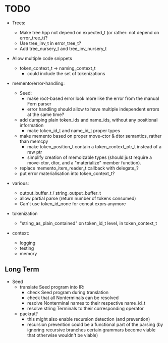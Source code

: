 # TODO

* Trees:
    * Make tree.hpp not depend on expected_t (or rather: not depend on error_tree_t)?
    * Use tree_inv_t in error_tree_t?
    * Add tree_nursery_t and tree_inv_nursery_t

* Allow multiple code snippets
    * token_context_t -> naming_context_t
        * could include the set of tokenizations

* memento/error-handling:
    * Seed:
        * make root-based error look more like the error from the manual Fern parser
        * error handling should allow to have multiple independent errors at the same time?
    * add dumping plain token_ids and name_ids, without any positional information
        * make token_id_t and name_id_t proper types
    * make memento based on proper move-ctor & dtor semantics, rather than memcpy
        * make token_position_t contain a token_context_ptr_t instead of a raw ptr
        * simplify creation of memoizable types (should just require a move-ctor, dtor, and a
        "materialize" member function).
    * replace memento_item_reader_t callback with delegate_?
    * put error materialisation into token_context_t?

* various:
    * output_buffer_t / string_output_buffer_t
    * allow partial parse (return number of tokens consumed)
    * Can't use token_id_none for concat exprs anymore

* tokenization
    * "string_as_plain_contained" on token_id_t level, in token_context_t

* context:
    * logging
    * testing
    * memory

## Long Term

* Seed
    * translate Seed program into IR:
        * check Seed program during translation
        * check that all Nonterminals can be resolved
        * resolve Nonterminal names to their respective name_id_t
        * resolve string Terminals to their corresponding operator
    * packrat?
        * this might also enable recursion detection (and prevention)
        * recursion prevention could be a functional part of the parsing
          (by ignoring recursive branches certain grammars become viable that
          otherwise wouldn't be viable)
